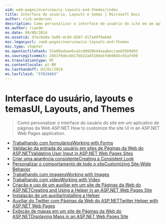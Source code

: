 ```yaml
---
uid: web-pages/overview/ui-layouts-and-themes/index
title: Interface do usuário, Layouts e temas | Microsoft Docs
author: rick-anderson
description: Como personalizar o interface do usuário do site em um aplicativo de páginas da Web ASP.NET.
ms.author: riande
ms.date: 09/08/2014
ms.assetid: d7ec6e8a-3e05-4c0d-9207-d17a49f9a64d
msc.legacyurl: /web-pages/overview/ui-layouts-and-themes
msc.type: chapter
ms.openlocfilehash: 53a09adaee6ca2cd0920bd4aaabeccae835b9d93
ms.sourcegitcommit: 24b1f6decbb17bb22a45166e5fdb0845c65af498
ms.translationtype: MT
ms.contentlocale: pt-BR
ms.lasthandoff: 03/01/2019
ms.locfileid: "57019483"
---
```

<a name="ui-layouts-and-themes"></a><span data-ttu-id="c5ef6-103">Interface do usuário, layouts e temas</span><span class="sxs-lookup"><span data-stu-id="c5ef6-103">UI, Layouts, and Themes</span></span>
====================
> <span data-ttu-id="c5ef6-104">Como personalizar o interface do usuário do site em um aplicativo de páginas da Web ASP.NET.</span><span class="sxs-lookup"><span data-stu-id="c5ef6-104">How to customize the site UI in an ASP.NET Web Pages application.</span></span>


- [<span data-ttu-id="c5ef6-105">Trabalhando com formulários</span><span class="sxs-lookup"><span data-stu-id="c5ef6-105">Working with Forms</span></span>](4-working-with-forms.md)
- [<span data-ttu-id="c5ef6-106">Validação da entrada do usuário em sites de Páginas da Web do ASP.NET</span><span class="sxs-lookup"><span data-stu-id="c5ef6-106">Validating User Input in ASP.NET Web Pages Sites</span></span>](validating-user-input-in-aspnet-web-pages-sites.md)
- [<span data-ttu-id="c5ef6-107">Criar uma aparência consistente</span><span class="sxs-lookup"><span data-stu-id="c5ef6-107">Creating a Consistent Look</span></span>](3-creating-a-consistent-look.md)
- [<span data-ttu-id="c5ef6-108">Personalizar o comportamento de todo o site</span><span class="sxs-lookup"><span data-stu-id="c5ef6-108">Customizing Site-Wide Behavior</span></span>](18-customizing-site-wide-behavior.md)
- [<span data-ttu-id="c5ef6-109">Trabalhando com imagens</span><span class="sxs-lookup"><span data-stu-id="c5ef6-109">Working with Images</span></span>](9-working-with-images.md)
- [<span data-ttu-id="c5ef6-110">Trabalhando com vídeo</span><span class="sxs-lookup"><span data-stu-id="c5ef6-110">Working with Video</span></span>](10-working-with-video.md)
- [<span data-ttu-id="c5ef6-111">Criação e uso de um auxiliar em um site de Páginas da Web do ASP.NET</span><span class="sxs-lookup"><span data-stu-id="c5ef6-111">Creating and Using a Helper in an ASP.NET Web Pages Site</span></span>](creating-and-using-a-helper-in-an-aspnet-web-pages-site.md)
- [<span data-ttu-id="c5ef6-112">Instalação de um auxiliar</span><span class="sxs-lookup"><span data-stu-id="c5ef6-112">Installing a Helper</span></span>](installing-helpers.md)
- [<span data-ttu-id="c5ef6-113">Auxiliar do Twitter com Páginas da Web do ASP.NET</span><span class="sxs-lookup"><span data-stu-id="c5ef6-113">Twitter Helper with ASP.NET Web Pages</span></span>](twitter-helper.md)
- [<span data-ttu-id="c5ef6-114">Exibição de mapas em um site de Páginas da Web do ASP.NET</span><span class="sxs-lookup"><span data-stu-id="c5ef6-114">Displaying Maps in an ASP.NET Web Pages Site</span></span>](displaying-maps-in-an-aspnet-web-pages-site.md)
